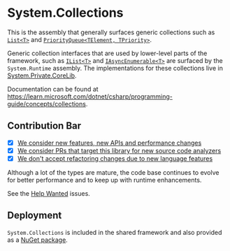 # System.Collections
This is the assembly that generally surfaces generic collections such as [`List<T>`](https://learn.microsoft.com/dotnet/api/system.collections.generic.list-1) and [`PriorityQueue<TElement, TPriority>`](https://learn.microsoft.com/dotnet/api/system.collections.generic.priorityqueue-2).

Generic collection interfaces that are used by lower-level parts of the framework, such as [`IList<T>`](https://learn.microsoft.com/dotnet/api/system.collections.generic.ilist-1) and [`IAsyncEnumerable<T>`](https://learn.microsoft.com/dotnet/api/system.collections.generic.iasyncenumerable-1) are surfaced by the `System.Runtime` assembly. The implementations for these collections live in [System.Private.CoreLib](../System.Private.CoreLib/src/System/Collections/Generic).

Documentation can be found at https://learn.microsoft.com/dotnet/csharp/programming-guide/concepts/collections.

## Contribution Bar
- [x] [We consider new features, new APIs and performance changes](../../libraries/README.md#primary-bar)
- [x] [We consider PRs that target this library for new source code analyzers](../../libraries/README.md#secondary-bars)
- [x] [We don't accept refactoring changes due to new language features](../../libraries/README.md#secondary-bars)

Although a lot of the types are mature, the code base continues to evolve for better performance and to keep up with runtime enhancements.

See the [Help Wanted](https://github.com/dotnet/runtime/issues?q=is%3Aissue+is%3Aopen+label%3Aarea-System.Collections+label%3A%22help+wanted%22) issues.

## Deployment
`System.Collections` is included in the shared framework and also provided as a [NuGet package](https://www.nuget.org/packages/System.Collections).

